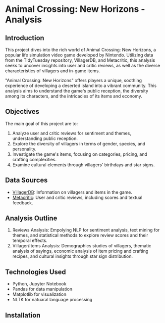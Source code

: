 # Animal Crossing: New Horizons - Analysis

## Introduction
This project dives into the rich world of Animal Crossing: New Horizons, a popular life simulation video game developed by Nintendo. Utilizing data from the TidyTuesday repository, VillagerDB, and Metacritic, this analysis seeks to uncover insights into user and critic reviews, as well as the diverse characteristics of villagers and in-game items.

"Animal Crossing: New Horizons" offers players a unique, soothing experience of developing a deserted island into a vibrant community. This analysis aims to understand the game's public reception, the diversity among its characters, and the intricacies of its items and economy.

## Objectives
The main goal of this project are to:
1. Analyze user and critic reviews for sentiment and themes, understanding public reception.
2. Explore the diversity of villagers in terms of gender, species, and personality.
3. Investigate the game's items, focusing on categories, pricing, and crafting complexities.
4. Examine cultural elements through villagers' birthdays and star signs.

## Data Sources
- [VillagerDB](https://github.com/jefflomacy/villagerdb): Information on villagers and items in the game.
- [Metacritic](https://www.metacritic.com/game/animal-crossing-new-horizons/critic-reviews/?platform=switch): User and critic reviews, including scores and textual feedback.

## Analysis Outline
1. Reviews Analysis: Empolying NLP for sentiment analysis, text mining for themes, and statistical methods to explore review scores and their temporal effects.
2. Villager/Items Analysis: Demographics studies of villagers, thematic analysis of sayings, economic analysis of item pricing and crafting recipes, and cultural insights through star sign distribution.

## Technologies Used
- Python, Jupyter Notebook
- Pandas for data manipulation
- Matplotlib for visualization
- NLTK for natuaral language processing

## Installation







  


